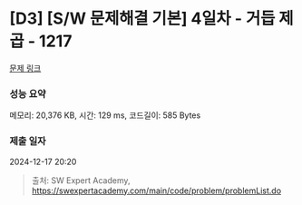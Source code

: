 # [D3] [S/W 문제해결 기본] 4일차 - 거듭 제곱 - 1217 

[문제 링크](https://swexpertacademy.com/main/code/problem/problemDetail.do?contestProbId=AV14dUIaAAUCFAYD) 

### 성능 요약

메모리: 20,376 KB, 시간: 129 ms, 코드길이: 585 Bytes

### 제출 일자

2024-12-17 20:20



> 출처: SW Expert Academy, https://swexpertacademy.com/main/code/problem/problemList.do